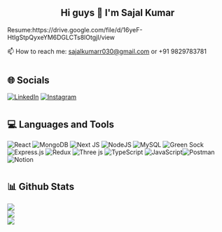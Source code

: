 <h2 align="center"> Hi guys 👋 I'm Sajal Kumar </h2>
Resume:https://drive.google.com/file/d/16yeF-HtlgStpQyxeYM6DGLCTs8lOtgjI/view



📫  How to reach me: sajalkumarr030@gmail.com  or +91 9829783781

# <h2 align="left"> 🌐 Socials</h2>
[![LinkedIn](https://img.shields.io/badge/LinkedIn-%230077B5.svg?logo=linkedin&logoColor=white)](https://www.linkedin.com/in/sajalkumar00/) 
[![Instagram](https://img.shields.io/badge/Instagram-%23E4405F.svg?logo=Instagram&logoColor=white)](https://www.instagram.com/sajalsoni00/) 

# <h2 align="left"> 💻 Languages and Tools</h2>

![React](https://img.shields.io/badge/react-%2320232a.svg?style=for-the-badge&logo=react&logoColor=%2361DAFB) ![MongoDB](https://img.shields.io/badge/MongoDB-%234ea94b.svg?style=for-the-badge&logo=mongodb&logoColor=white) ![Next JS](https://img.shields.io/badge/Next-black?style=for-the-badge&logo=next.js&logoColor=white) ![NodeJS](https://img.shields.io/badge/node.js-6DA55F?style=for-the-badge&logo=node.js&logoColor=white) ![MySQL](https://img.shields.io/badge/mysql-4479A1.svg?style=for-the-badge&logo=mysql&logoColor=white) ![Green Sock](https://img.shields.io/badge/green%20sock-88CE02?style=for-the-badge&logo=greensock&logoColor=white) ![Express.js](https://img.shields.io/badge/express.js-%23404d59.svg?style=for-the-badge&logo=express&logoColor=%2361DAFB) ![Redux](https://img.shields.io/badge/redux-%23593d88.svg?style=for-the-badge&logo=redux&logoColor=white) ![Three js](https://img.shields.io/badge/threejs-black?style=for-the-badge&logo=three.js&logoColor=white) ![TypeScript](https://img.shields.io/badge/typescript-%23007ACC.svg?style=for-the-badge&logo=typescript&logoColor=white) ![JavaScript](https://img.shields.io/badge/javascript-%23323330.svg?style=for-the-badge&logo=javascript&logoColor=%23F7DF1E)![Postman](https://img.shields.io/badge/Postman-FF6C37?style=for-the-badge&logo=postman&logoColor=white)
![Notion](https://img.shields.io/badge/Notion-%23000000.svg?style=for-the-badge&logo=notion&logoColor=white)


# <h2 align="left"> 📊 Github Stats</h2>

![](https://github-readme-stats.vercel.app/api?username=sajalkumar07&theme=dark&hide_border=true&include_all_commits=false&count_private=false)<br/>
![](https://github-readme-streak-stats.herokuapp.com/?user=sajalkumar07&theme=dark&hide_border=true)<br/>
![](https://github-readme-stats.vercel.app/api/top-langs/?username=sajalkumar07&theme=dark&hide_border=true&include_all_commits=false&count_private=false&layout=compact)










